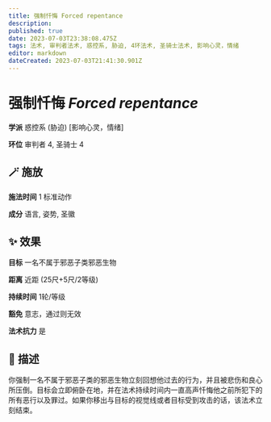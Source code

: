 ```yaml
---
title: 强制忏悔 Forced repentance
description: 
published: true
date: 2023-07-03T23:38:08.475Z
tags: 法术, 审判者法术, 惑控系, 胁迫, 4环法术, 圣骑士法术, 影响心灵，情绪
editor: markdown
dateCreated: 2023-07-03T21:41:30.901Z
---
```


# **强制忏悔** *Forced repentance*

**学派** 惑控系 (胁迫) \[影响心灵，情绪\] 

**环位** 审判者 4, 圣骑士 4

## 🪄 施放

**施法时间** 1 标准动作

**成分** 语言, 姿势, 圣徽

## ✨ 效果 

**目标** 一名不属于邪恶子类邪恶生物 

**距离** 近距 (25尺+5尺/2等级)  

**持续时间** 1轮/等级 

**豁免** 意志，通过则无效

**法术抗力** 是

## 📖 描述

你强制一名不属于邪恶子类的邪恶生物立刻回想他过去的行为，并且被悲伤和良心所压倒。目标会立即俯卧在地，并在法术持续时间内一直高声忏悔他之前所犯下的所有恶行以及罪过。如果你移出与目标的视觉线或者目标受到攻击的话，该法术立刻结束。
    
